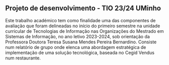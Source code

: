 ## Projeto de desenvolvimento - TIO 23/24 UMinho

Este trabalho académico tem como finalidade uma das componentes de avaliação que
foram delineadas no início do primeiro semestre na unidade curricular de Tecnologias de
Informação nas Organizações do Mestrado em Sistemas de Informação, no ano letivo 2023-2024,
sob orientação da Professora Doutora Teresa Susana Mendes Pereira Bernardino. Consiste num
relatório de grupo onde elenca uma abordagem estratégica de implementação de uma solução
tecnológica, baseada no
Cegid Vendus num restaurante. 
